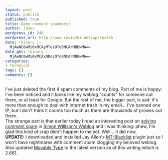 ```yaml
---
layout: post
status: publish
published: true
title: Damn comment spammers!
author: János
wordpress_id: 246
wordpress_url: http://www.rusiczki.net/wp/?p=246
date: !binary |-
  MjAwNC0wMi0xMCAyMTozOTo0NCArMDEwMA==
date_gmt: !binary |-
  MjAwNC0wMi0xMCAxODozOTo0NCArMDEwMA==
categories:
- Technical
tags: []
comments: []
---
```

<p>I've just deleted the first 4 spam comments of my blog. Part of me is happy: I've been noticed and it looks like my weblog "counts" for someone out there, or at least for Google. But the rest of me, the bigger part, is sad: it's more than enough to deal with Internet trash in my email... I've banned one IP, but I don't think it counts too much as there are thousands of proxies out there.<br />
The strange part is that earlier today I read an interesting post on <a href="http://simon.incutio.com/archive/2004/01/28/solvingCommentSpam">solving comment spam</a> in <a href="http://simon.incutio.com/">Simon Willison's Weblog</a> and I was thinking: phew, I'm glad this kind of crap didn't happen to me yet. Well... It did now.<br />
<b>UPDATE:</b> I downloaded and installed Jay Allen's <a href="http://www.jayallen.org/comment_spam/" title="MT-Blacklist/Comment Spam Clearinghouse">MT-Blacklist</a> plugin just so I won't have nightmares with comment spam clogging my beloved weblog. Also updated <a href="http://www.movabletype.org">Movable Type</a> to the latest version as of this writing which is 2.661.</p>
